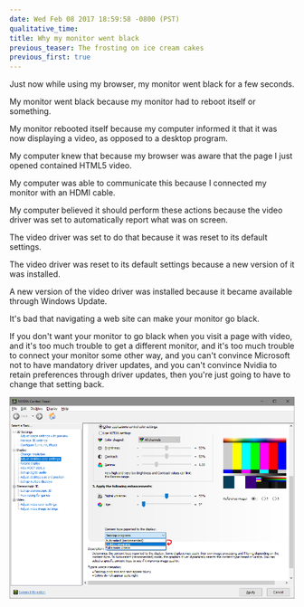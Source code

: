 ```yaml
---
date: Wed Feb 08 2017 18:59:58 -0800 (PST)
qualitative_time: 
title: Why my monitor went black
previous_teaser: The frosting on ice cream cakes
previous_first: true
---
```

Just now while using my browser, my monitor went black for a few seconds.

My monitor went black because my monitor had to reboot itself or something.

My monitor rebooted itself because my computer informed it that it was now displaying a video, as opposed to a desktop program.

My computer knew that because my browser was aware that the page I just opened contained HTML5 video.

My computer was able to communicate this because I connected my monitor with an HDMI cable.

My computer believed it should perform these actions because the video driver was set to automatically report what was on screen.

The video driver was set to do that because it was reset to its default settings.

The video driver was reset to its default settings because a new version of it was installed.

A new version of the video driver was installed because it became available through Windows Update.

It's bad that navigating a web site can make your monitor go black.

If you don't want your monitor to go black when you visit a page with video,
and it's too much trouble to get a different monitor,
and it's too much trouble to connect your monitor some other way,
and you can't convince Microsoft not to have mandatory driver updates,
and you can't convince Nvidia to retain preferences through driver updates,
then you're just going to have to change that setting back.

![Set 'Content type reported to the display' to 'Desktop programs' in 'Adjust desktop color settings' in the NVIDIA control panel.](/assets/2017/monitor-black-nvidia.png)
